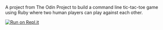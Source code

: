 A project from The Odin Project to build a command line tic-tac-toe game using Ruby where two human players can play against each other.

[![Run on Repl.it](https://repl.it/badge/github/hbmatt/tic-tac-toe)](https://repl.it/github/hbmatt/tic-tac-toe)
